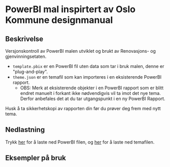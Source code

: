 # PowerBI mal inspirtert av Oslo Kommune designmanual

## Beskrivelse
Versjonskontroll av PowerBI malen utviklet og brukt av Renovasjons- og gjenvinningsetaten.

- `template.pbix` er en PowerBI fil uten data som tar i bruk malen, denne er "plug-and-play".
- `theme.json` er en temafil som kan importeres i en eksisterende PowerBI rapport.
  - OBS: Merk at eksisterende objekter i en PowerBI rapport som er blitt endret manuelt i forkant ikke nødvendigvis vil ta imot det nye tema. Derfor anbefales det at du tar utgangspunkt i en ny PowerBI Rapport.

Husk å ta sikkerhetskopi av rapporten din før du prøver deg frem med nytt tema.


## Nedlastning
Trykk [her](https://raw.githubusercontent.com/oslokommune-reg/powerbi-template/refs/heads/main/template.pbix) for å laste ned PowerBI filen, og [her](
https://raw.githubusercontent.com/oslokommune-reg/powerbi-template/refs/heads/main/theme.json) for å laste ned temafilen.

## Eksempler på bruk
